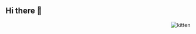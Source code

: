 ## Hi there 👋
<p><img align="right" src="[https://media1.giphy.com/media/v1.Y2lkPTc5MGI3NjExZWt2YjF5ZHZia2N4andqZ3BtdTdiczkyNXE4ODFwa2M2ZGt1d2MwYyZlcD12MV9pbnRlcm5hbF9naWZfYnlfaWQmY3Q9Zw/gwjociZExlDqAJWXgO/giphy.gif](https://i.gifer.com/origin/ac/aca12e1e7419bd2ec086801c8ad6317c_w200.gif)" alt="kitten" /></p>
<!--
**melinarequena/melinarequena** is a ✨ _special_ ✨ repository because its `README.md` (this file) appears on your GitHub profile.

Here are some ideas to get you started:

- 🔭 I’m currently working on ...
- 🌱 I’m currently learning ...
- 👯 I’m looking to collaborate on ...
- 🤔 I’m looking for help with ...
- 💬 Ask me about ...
- 📫 How to reach me: ...
- 😄 Pronouns: ...
- ⚡ Fun fact: ...
-->
